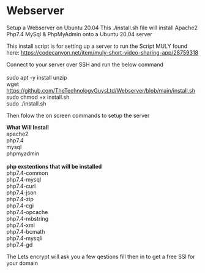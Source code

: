 # Webserver
Setup a Webserver on Ubuntu 20.04
This ./install.sh file will install Apache2 Php7.4 MySql & PhpMyAdmin onto a Ubuntu 20.04 server

This install script is for setting up a server to run the Script MULY found here: https://codecanyon.net/item/muly-short-video-sharing-app/28759318


Connect to your server over SSH and run the below command<br><br>
sudo apt -y install unzip<br>
wget https://github.com/TheTechnologyGuysLtd/Webserver/blob/main/install.sh<br>
sudo chmod +x install.sh<br>
sudo ./install.sh<br>

Then folow the on screen commands to setup the server

<b>What Will Install</b><br>
apache2<br>
php7.4<br>
mysql<br>
phpmyadmin<br><br>
<b>php exstentions that will be installed</b><br>
php7.4-common <br>
php7.4-mysql <br>
php7.4-curl <br>
php7.4-json <br>
php7.4-zip <br>
php7.4-cgi <br>
php7.4-opcache <br>
php7.4-mbstring <br>
php7.4-xml <br>
php7.4-bcmath <br>
php7.4-mysqli <br>
php7.4-gd  <br>

The Lets encrypt will ask you a few qestions fill then in to get a free SSl for your domain
